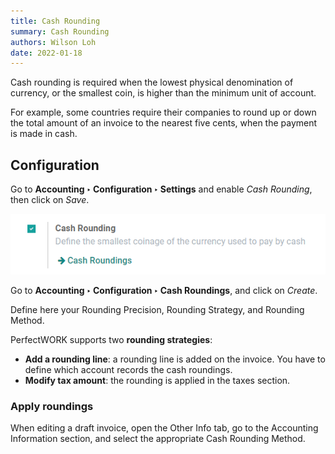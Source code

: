 ```yaml
---
title: Cash Rounding
summary: Cash Rounding
authors: Wilson Loh
date: 2022-01-18
---
```


Cash rounding is required when the lowest physical denomination of currency, or the smallest coin, is higher than the minimum unit of account.

For example, some countries require their companies to round up or down the total amount of an invoice to the nearest five cents, when the payment is made in cash.

## Configuration
Go to **Accounting ‣ Configuration ‣ Settings** and enable *Cash Rounding*, then click on *Save*.

![](2022-01-18-17-58-36.png)

Go to **Accounting ‣ Configuration ‣ Cash Roundings**, and click on *Create*.

Define here your Rounding Precision, Rounding Strategy, and Rounding Method.

PerfectWORK supports two **rounding strategies**:

- **Add a rounding line**: a rounding line is added on the invoice. You have to define which account records the cash roundings.
- **Modify tax amount**: the rounding is applied in the taxes section.

### Apply roundings
When editing a draft invoice, open the Other Info tab, go to the Accounting Information section, and select the appropriate Cash Rounding Method.